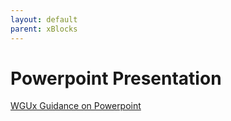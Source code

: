 ```yaml
---
layout: default
parent: xBlocks
---
```


# Powerpoint Presentation
[WGUx Guidance on Powerpoint](https://westerngovernorsuniversity.sharepoint.com/sites/WGUx2/SitePages/Multimedia-(Revised).aspx#powerpoint-slides)